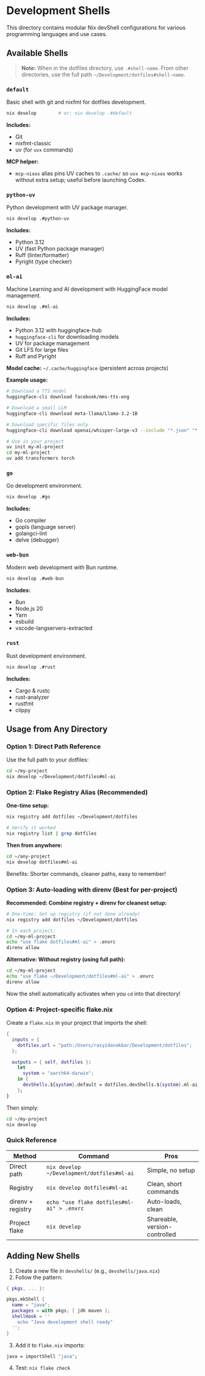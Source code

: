 # Development Shells

This directory contains modular Nix devShell configurations for various programming languages and use cases.

## Available Shells

> **Note:** When in the dotfiles directory, use `.#shell-name`. From other directories, use the full path `~/Development/dotfiles#shell-name`.

### `default`
Basic shell with git and nixfmt for dotfiles development.

```bash
nix develop        # or: nix develop .#default
```

**Includes:**
- Git
- nixfmt-classic
- uv (for `uvx` commands)

**MCP helper:**
- `mcp-nixos` alias pins UV caches to `.cache/` so `uvx mcp-nixos` works without extra setup; useful before launching Codex.

### `python-uv`
Python development with UV package manager.

```bash
nix develop .#python-uv
```

**Includes:**
- Python 3.12
- UV (fast Python package manager)
- Ruff (linter/formatter)
- Pyright (type checker)

### `ml-ai`
Machine Learning and AI development with HuggingFace model management.

```bash
nix develop .#ml-ai
```

**Includes:**
- Python 3.12 with huggingface-hub
- `huggingface-cli` for downloading models
- UV for package management
- Git LFS for large files
- Ruff and Pyright

**Model cache:** `~/.cache/huggingface` (persistent across projects)

**Example usage:**
```bash
# Download a TTS model
huggingface-cli download facebook/mms-tts-eng

# Download a small LLM
huggingface-cli download meta-llama/Llama-3.2-1B

# Download specific files only
huggingface-cli download openai/whisper-large-v3 --include "*.json" "*.safetensors"

# Use in your project
uv init my-ml-project
cd my-ml-project
uv add transformers torch
```

### `go`
Go development environment.

```bash
nix develop .#go
```

**Includes:**
- Go compiler
- gopls (language server)
- golangci-lint
- delve (debugger)

### `web-bun`
Modern web development with Bun runtime.

```bash
nix develop .#web-bun
```

**Includes:**
- Bun
- Node.js 20
- Yarn
- esbuild
- vscode-langservers-extracted

### `rust`
Rust development environment.

```bash
nix develop .#rust
```

**Includes:**
- Cargo & rustc
- rust-analyzer
- rustfmt
- clippy

## Usage from Any Directory

### Option 1: Direct Path Reference
Use the full path to your dotfiles:

```bash
cd ~/my-project
nix develop ~/Development/dotfiles#ml-ai
```

### Option 2: Flake Registry Alias (Recommended)

**One-time setup:**
```bash
nix registry add dotfiles ~/Development/dotfiles

# Verify it worked
nix registry list | grep dotfiles
```

**Then from anywhere:**
```bash
cd ~/any-project
nix develop dotfiles#ml-ai
```

Benefits: Shorter commands, cleaner paths, easy to remember!

### Option 3: Auto-loading with direnv (Best for per-project)

**Recommended: Combine registry + direnv for cleanest setup:**

```bash
# One-time: Set up registry (if not done already)
nix registry add dotfiles ~/Development/dotfiles

# In each project:
cd ~/my-ml-project
echo "use flake dotfiles#ml-ai" > .envrc
direnv allow
```

**Alternative: Without registry (using full path):**
```bash
cd ~/my-ml-project
echo "use flake ~/Development/dotfiles#ml-ai" > .envrc
direnv allow
```

Now the shell automatically activates when you `cd` into that directory!

### Option 4: Project-specific flake.nix

Create a `flake.nix` in your project that imports the shell:

```nix
{
  inputs = {
    dotfiles.url = "path:/Users/rasyidanakbar/Development/dotfiles";
  };

  outputs = { self, dotfiles }:
    let
      system = "aarch64-darwin";
    in {
      devShells.${system}.default = dotfiles.devShells.${system}.ml-ai;
    };
}
```

Then simply:
```bash
cd ~/my-project
nix develop
```

### Quick Reference

| Method | Command | Pros |
|--------|---------|------|
| Direct path | `nix develop ~/Development/dotfiles#ml-ai` | Simple, no setup |
| Registry | `nix develop dotfiles#ml-ai` | Clean, short commands |
| direnv + registry | `echo "use flake dotfiles#ml-ai" > .envrc` | Auto-loads, clean |
| Project flake | `nix develop` | Shareable, version-controlled |

## Adding New Shells

1. Create a new file in `devshells/` (e.g., `devshells/java.nix`)
2. Follow the pattern:
```nix
{ pkgs, ... }:

pkgs.mkShell {
  name = "java";
  packages = with pkgs; [ jdk maven ];
  shellHook = ''
    echo "Java development shell ready"
  '';
}
```
3. Add it to `flake.nix` imports:
```nix
java = importShell "java";
```
4. Test: `nix flake check`
